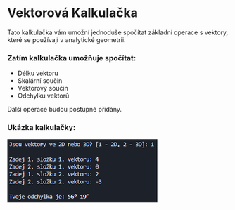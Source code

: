# Vektorová Kalkulačka
Tato kalkulačka vám umožní jednoduše spočítat základní operace s vektory, které se používají v analytické geometrii.
### Zatím kalkulačka umožňuje spočítat:
- Délku vektoru
- Skalární součin
- Vektorový součin
- Odchylku vektorů

Další operace budou postupně přidány.
### Ukázka kalkulačky:
![calcScreen](screen.png)